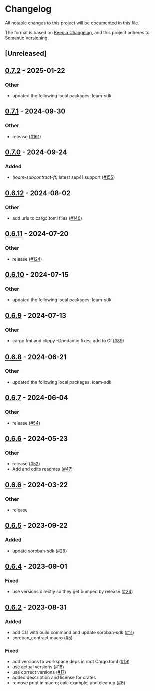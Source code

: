 # Changelog
All notable changes to this project will be documented in this file.

The format is based on [Keep a Changelog](https://keepachangelog.com/en/1.0.0/),
and this project adheres to [Semantic Versioning](https://semver.org/spec/v2.0.0.html).

## [Unreleased]

## [0.7.2](https://github.com/loambuild/loam/compare/loam-subcontract-ft-v0.7.1...loam-subcontract-ft-v0.7.2) - 2025-01-22

### Other

- updated the following local packages: loam-sdk

## [0.7.1](https://github.com/loambuild/loam/compare/loam-subcontract-ft-v0.7.0...loam-subcontract-ft-v0.7.1) - 2024-09-30

### Other

- release ([#161](https://github.com/loambuild/loam/pull/161))

## [0.7.0](https://github.com/loambuild/loam/compare/loam-subcontract-ft-v0.6.12...loam-subcontract-ft-v0.7.0) - 2024-09-24

### Added

- *(loam-subcontract-ft)* latest sep41 support ([#155](https://github.com/loambuild/loam/pull/155))

## [0.6.12](https://github.com/loambuild/loam/compare/loam-subcontract-ft-v0.6.11...loam-subcontract-ft-v0.6.12) - 2024-08-02

### Other
- add urls to cargo.toml files ([#140](https://github.com/loambuild/loam/pull/140))

## [0.6.11](https://github.com/loambuild/loam/compare/loam-subcontract-ft-v0.6.10...loam-subcontract-ft-v0.6.11) - 2024-07-20

### Other
- release ([#124](https://github.com/loambuild/loam/pull/124))

## [0.6.10](https://github.com/loambuild/loam-sdk/compare/loam-subcontract-ft-v0.6.9...loam-subcontract-ft-v0.6.10) - 2024-07-15

### Other
- updated the following local packages: loam-sdk

## [0.6.9](https://github.com/loambuild/loam-sdk/compare/loam-subcontract-ft-v0.6.8...loam-subcontract-ft-v0.6.9) - 2024-07-13

### Other
- cargo fmt and clippy -Dpedantic fixes, add to CI ([#89](https://github.com/loambuild/loam-sdk/pull/89))

## [0.6.8](https://github.com/loambuild/loam-sdk/compare/loam-subcontract-ft-v0.6.7...loam-subcontract-ft-v0.6.8) - 2024-06-21

### Other
- updated the following local packages: loam-sdk

## [0.6.7](https://github.com/loambuild/loam-sdk/compare/loam-subcontract-ft-v0.6.6...loam-subcontract-ft-v0.6.7) - 2024-06-04

### Other
- release ([#54](https://github.com/loambuild/loam-sdk/pull/54))

## [0.6.6](https://github.com/loambuild/loam-sdk/releases/tag/loam-subcontract-ft-v0.6.6) - 2024-05-23

### Other
- release ([#52](https://github.com/loambuild/loam-sdk/pull/52))
- Add and edits readmes ([#47](https://github.com/loambuild/loam-sdk/pull/47))

## [0.6.6](https://github.com/loambuild/loam-sdk/compare/loam-subcontract-ft-v0.6.5...loam-subcontract-ft-v0.6.6) - 2024-03-22

### Other
- release

## [0.6.5](https://github.com/loambuild/loam-sdk/compare/loam-subcontract-ft-v0.6.4...loam-subcontract-ft-v0.6.5) - 2023-09-22

### Added
- update soroban-sdk ([#29](https://github.com/loambuild/loam-sdk/pull/29))

## [0.6.4](https://github.com/loambuild/loam-sdk/compare/loam-subcontract-ft-v0.6.3...loam-subcontract-ft-v0.6.4) - 2023-09-01

### Fixed
- use versions directly so they get bumped by release ([#24](https://github.com/loambuild/loam-sdk/pull/24))

## [0.6.2](https://github.com/loambuild/loam-sdk/releases/tag/loam-subcontract-ft-v0.6.2) - 2023-08-31

### Added
- add CLI with build command and update soroban-sdk ([#11](https://github.com/loambuild/loam-sdk/pull/11))
- soroban_contract macro ([#5](https://github.com/loambuild/loam-sdk/pull/5))

### Fixed
- add versions to workspace deps in root Cargo.toml ([#19](https://github.com/loambuild/loam-sdk/pull/19))
- use actual versions ([#18](https://github.com/loambuild/loam-sdk/pull/18))
- use correct versions ([#17](https://github.com/loambuild/loam-sdk/pull/17))
- added description and license for crates
- remove print in macro; calc example, and cleanup ([#6](https://github.com/loambuild/loam-sdk/pull/6))
